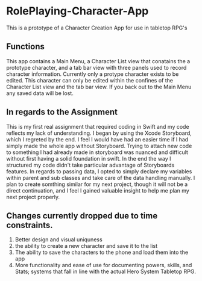 # RolePlaying-Character-App
This is a prototype of a Character Creation App for use in tabletop RPG's

## Functions
This app contains a Main Menu, a Character List view that conatains the a prototype character, and a tab bar view with three panels used to record character information. Currently only a protype character exists to be edited. This character can only be edited within the confines of the Character List view and the tab bar view. If you back out to the Main Menu any saved data will be lost.

## In regards to the Assignment
This is my first real assignment that required coding in Swift and my code reflects my lack of understanding. I began by using the Xcode Storyboard, which I regreted by the end. I feel I would have had an easier time if I had simply made the whole app without Storyboard. Trying to attach new code to something I had already made in storyboard was nuanced and difficult without first having a solid foundation in swift. In the end the way I structured my code didn't take particular advantage of Storyboards features. 
In regards to passing data, I opted to simply declare my variables within parent and sub classes and take care of the data handling manually. I plan to create somthing similar for my next project, though it will not be a direct continuation, and I feel I gained valuable insight to help me plan my next project properly.

## Changes currently dropped due to time constraints.
1. Better design and visual uniquness
2. the ability to create a new character and save it to the list
3. The ability to save the characters to the phone and load them into the app
4. More functionality and ease of use for documenting powers, skills, and Stats; systems that fall in line with the actual Hero System Tabletop RPG.
